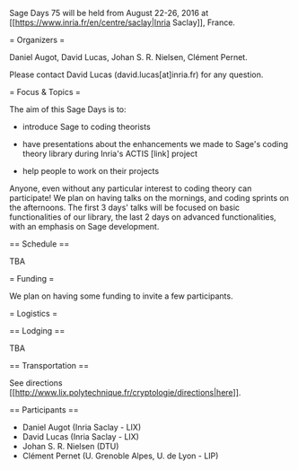 Sage Days 75 will be held from August 22-26, 2016 at [[https://www.inria.fr/en/centre/saclay|Inria Saclay]], France.

= Organizers =

Daniel Augot, David Lucas, Johan S. R. Nielsen, Clément Pernet.

Please contact David Lucas (david.lucas[at]inria.fr) for any question.

= Focus & Topics =

The aim of this Sage Days is to:

 * introduce Sage to coding theorists

 * have presentations about the enhancements we made to Sage's coding theory library during Inria's ACTIS [link] project

 * help people to work on their projects

Anyone, even without any particular interest to coding theory can participate! 
We plan on having talks on the mornings, and coding sprints on the afternoons.
The first 3 days' talks will be focused on basic functionalities of our library, the last 2 days
on advanced functionalities, with an emphasis on Sage development.

== Schedule ==

TBA

= Funding =

We plan on having some funding to invite a few participants.

= Logistics =

== Lodging ==

TBA

== Transportation ==

See directions [[http://www.lix.polytechnique.fr/cryptologie/directions|here]].

== Participants ==

 * Daniel Augot (Inria Saclay - LIX)
 * David Lucas (Inria Saclay - LIX)
 * Johan S. R. Nielsen (DTU)
 * Clément Pernet (U. Grenoble Alpes, U. de Lyon - LIP)
